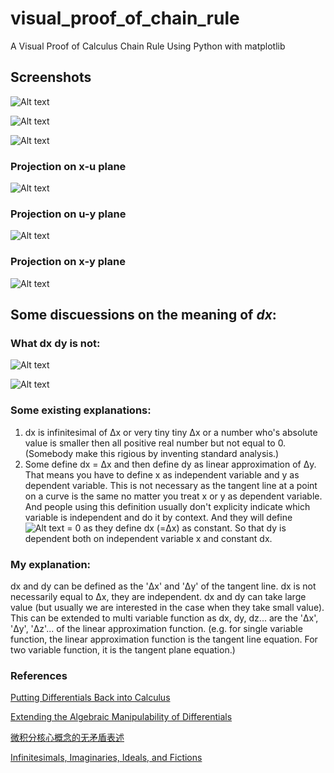 # visual_proof_of_chain_rule
A Visual Proof of Calculus Chain Rule Using Python with matplotlib

## Screenshots
![Alt text](https://latex.codecogs.com/svg.latex?\Large&amp;space%3Bu%3Dx%5E2)

![Alt text](https://latex.codecogs.com/svg.latex?\Large&amp;space%3By%3Du%5E2)

![Alt text](images/xuy.png)

### Projection on x-u plane
![Alt text](images/xu.png)

### Projection on u-y plane
![Alt text](images/uy.png)

### Projection on x-y plane
![Alt text](images/xy.png)

## Some discuessions on the meaning of *dx*:

### What dx dy is not:
![Alt text](https://latex.codecogs.com/svg.latex?dx%20%20\neq%20\lim_{\Delta%20x%20\to%200}%20\Delta%20x)

![Alt text](https://latex.codecogs.com/svg.latex?dy%20%20\neq%20\lim_{\Delta%20x%20\to%200}%20\Delta%20y)

### Some existing explanations:
1. dx is infinitesimal of Δx or very tiny tiny Δx or a number who's absolute value is smaller then all positive real number but not equal to 0. (Somebody make this rigious by inventing standard analysis.)
2. Some define dx = Δx and then define dy as linear approximation of Δy. That means you have to define x as independent variable and y as dependent variable. This is not necessary as the tangent line at a point on a curve is the same no matter you treat x or y as dependent variable. And people using this definition usually don't explicity indicate which variable is independent and do it by context. And they will define ![Alt text](https://latex.codecogs.com/svg.latex?d^2x) = 0 as they define dx (=Δx) as constant. So that dy is dependent both on independent variable x and constant dx.

### My explanation:
dx and dy can be defined as the 'Δx' and 'Δy' of the tangent line. dx is not necessarily equal to Δx, they are independent. dx and dy can take large value (but usually we are interested in the case when they take small value). This can be extended to multi variable function as dx, dy, dz... are the 'Δx', 'Δy', 'Δz'... of the linear approximation function. (e.g. for single variable function, the linear approximation function is the tangent line equation. For two variable function, it is the tangent plane equation.)

### References
[Putting Differentials Back into Calculus](http://math.oregonstate.edu/bridge/papers/differentials.pdf)

[Extending the Algebraic Manipulability of Differentials](https://arxiv.org/pdf/1801.09553.pdf)

[微积分核心概念的无矛盾表述](https://www.google.com.hk/url?sa=t&rct=j&q=&esrc=s&source=web&cd=2&ved=0ahUKEwisrNe7q6XZAhUEUrwKHdNDBigQFggsMAE&url=http%3A%2F%2Fwww.escience.cn%2Fsystem%2Fdownload%2F80617&usg=AOvVaw18t0VxKvIe1B92MrvSnkZ6)

[Infinitesimals, Imaginaries, Ideals, and Fictions](https://arxiv.org/ftp/arxiv/papers/1304/1304.2137.pdf)
